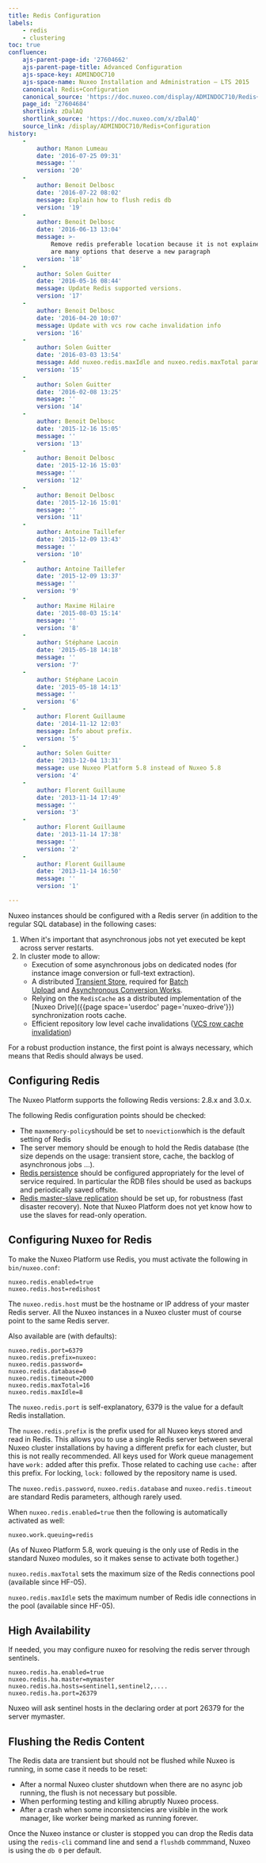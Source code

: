 ```yaml
---
title: Redis Configuration
labels:
    - redis
    - clustering
toc: true
confluence:
    ajs-parent-page-id: '27604662'
    ajs-parent-page-title: Advanced Configuration
    ajs-space-key: ADMINDOC710
    ajs-space-name: Nuxeo Installation and Administration — LTS 2015
    canonical: Redis+Configuration
    canonical_source: 'https://doc.nuxeo.com/display/ADMINDOC710/Redis+Configuration'
    page_id: '27604684'
    shortlink: zDalAQ
    shortlink_source: 'https://doc.nuxeo.com/x/zDalAQ'
    source_link: /display/ADMINDOC710/Redis+Configuration
history:
    - 
        author: Manon Lumeau
        date: '2016-07-25 09:31'
        message: ''
        version: '20'
    - 
        author: Benoit Delbosc
        date: '2016-07-22 08:02'
        message: Explain how to flush redis db
        version: '19'
    - 
        author: Benoit Delbosc
        date: '2016-06-13 13:04'
        message: >-
            Remove redis preferable location because it is not explained there
            are many options that deserve a new paragraph 
        version: '18'
    - 
        author: Solen Guitter
        date: '2016-05-16 08:44'
        message: Update Redis supported versions.
        version: '17'
    - 
        author: Benoit Delbosc
        date: '2016-04-20 10:07'
        message: Update with vcs row cache invalidation info
        version: '16'
    - 
        author: Solen Guitter
        date: '2016-03-03 13:54'
        message: Add nuxeo.redis.maxIdle and nuxeo.redis.maxTotal parameters
        version: '15'
    - 
        author: Solen Guitter
        date: '2016-02-08 13:25'
        message: ''
        version: '14'
    - 
        author: Benoit Delbosc
        date: '2015-12-16 15:05'
        message: ''
        version: '13'
    - 
        author: Benoit Delbosc
        date: '2015-12-16 15:03'
        message: ''
        version: '12'
    - 
        author: Benoit Delbosc
        date: '2015-12-16 15:01'
        message: ''
        version: '11'
    - 
        author: Antoine Taillefer
        date: '2015-12-09 13:43'
        message: ''
        version: '10'
    - 
        author: Antoine Taillefer
        date: '2015-12-09 13:37'
        message: ''
        version: '9'
    - 
        author: Maxime Hilaire
        date: '2015-08-03 15:14'
        message: ''
        version: '8'
    - 
        author: Stéphane Lacoin
        date: '2015-05-18 14:18'
        message: ''
        version: '7'
    - 
        author: Stéphane Lacoin
        date: '2015-05-18 14:13'
        message: ''
        version: '6'
    - 
        author: Florent Guillaume
        date: '2014-11-12 12:03'
        message: Info about prefix.
        version: '5'
    - 
        author: Solen Guitter
        date: '2013-12-04 13:31'
        message: use Nuxeo Platform 5.8 instead of Nuxeo 5.8
        version: '4'
    - 
        author: Florent Guillaume
        date: '2013-11-14 17:49'
        message: ''
        version: '3'
    - 
        author: Florent Guillaume
        date: '2013-11-14 17:38'
        message: ''
        version: '2'
    - 
        author: Florent Guillaume
        date: '2013-11-14 16:50'
        message: ''
        version: '1'

---
```

Nuxeo instances should be configured with a Redis server (in addition to the regular SQL database) in the following cases:

1.  When it's important that asynchronous jobs not yet executed be kept across server restarts.
2.  In cluster mode to allow:
    *   Execution of some asynchronous jobs on dedicated nodes (for instance image conversion or full-text extraction).
    *   A distributed [Transient Store](https://doc.nuxeo.com/x/AQalAQ), required for&nbsp;[Batch Upload](https://doc.nuxeo.com/x/OYLZ)&nbsp;and&nbsp;[Asynchronous Conversion Works](https://doc.nuxeo.com/x/PYMlAQ#Conversion-AsynchronousConversions).
    *   Relying on the `RedisCache`&nbsp;as a distributed implementation of the [Nuxeo Drive]({{page space='userdoc' page='nuxeo-drive'}}) synchronization roots cache.
    *   Efficient repository low level cache invalidations ([VCS row cache invalidation](https://doc.nuxeo.com/display/NXDOC/Nuxeo+and+Redis#NuxeoandRedis-VCSRowCacheInvalidation))

For a robust production instance, the first point is always necessary, which means that Redis should always be used.

## Configuring Redis

The Nuxeo Platform supports the following Redis versions: 2.8.x and 3.0.x.

The following Redis configuration points should be checked:

*   The `maxmemory-policy`should be set to `noeviction`which is the default setting of Redis
*   The server memory should be enough to hold the Redis database (the size depends on the usage: transient store, cache, the backlog of asynchronous jobs ...).
*   [Redis persistence](http://redis.io/topics/persistence) should be configured appropriately for the level of service required. In particular the RDB files should be used as backups and periodically saved offsite.
*   [Redis master-slave replication](http://redis.io/topics/replication)&nbsp;should be set up, for robustness (fast disaster recovery). Note that Nuxeo Platform does not yet know how to use the slaves for read-only operation.

## Configuring Nuxeo for Redis

To make the Nuxeo Platform use Redis, you must activate the following in `bin/nuxeo.conf`:

```
nuxeo.redis.enabled=true
nuxeo.redis.host=redishost
```

The `nuxeo.redis.host` must be the hostname or IP address of your master Redis server. All the Nuxeo instances in a Nuxeo cluster must of course point to the same Redis server.

Also available are (with defaults):

```
nuxeo.redis.port=6379
nuxeo.redis.prefix=nuxeo:
nuxeo.redis.password=
nuxeo.redis.database=0
nuxeo.redis.timeout=2000
nuxeo.redis.maxTotal=16
nuxeo.redis.maxIdle=8
```

The `nuxeo.redis.port` is self-explanatory, 6379 is the value for a default Redis installation.

The `nuxeo.redis.prefix` is the prefix used for all Nuxeo keys stored and read in Redis. This allows you to use a single Redis server between several Nuxeo cluster installations by having a different prefix for each cluster, but this is not really recommended. All keys used for Work queue management have `work:` added after this prefix. Those related to caching use&nbsp;`cache:` after this prefix. For locking, `lock:` followed by the repository name is used.

The `nuxeo.redis.password`, `nuxeo.redis.database` and `nuxeo.redis.timeout` are standard Redis parameters, although rarely used.

When `nuxeo.redis.enabled=true` then the following is automatically activated as well:

```
nuxeo.work.queuing=redis
```

(As of Nuxeo Platform 5.8, work queuing is the only use of Redis in the standard Nuxeo modules, so it makes sense to activate both together.)

`nuxeo.redis.maxTotal` sets the maximum size of the Redis connections pool (available since HF-05).

`nuxeo.redis.maxIdle` sets the maximum number of Redis idle connections in the pool (available since HF-05).

## High Availability

If needed, you may configure nuxeo for resolving the redis server through sentinels.

```
nuxeo.redis.ha.enabled=true
nuxeo.redis.ha.master=mymaster
nuxeo.redis.ha.hosts=sentinel1,sentinel2,....
nuxeo.redis.ha.port=26379
```

Nuxeo will ask sentinel hosts in the declaring order at port 26379 for the server mymaster.

## Flushing the Redis Content

The Redis data are transient but should not be flushed while Nuxeo is running, in some case it needs to be reset:

*   After a normal Nuxeo cluster shutdown when there are no async job running, the flush is not necessary but possible.
*   When performing testing and killing abruptly Nuxeo process.
*   After a crash when some inconsistencies are visible in the work manager, like worker being marked as running forever.

Once the Nuxeo instance or cluster is stopped you can drop the Redis data using the&nbsp;`redis-cli`&nbsp;command line and send a&nbsp;`flushdb` commmand, Nuxeo is using the&nbsp;`db 0` per default.